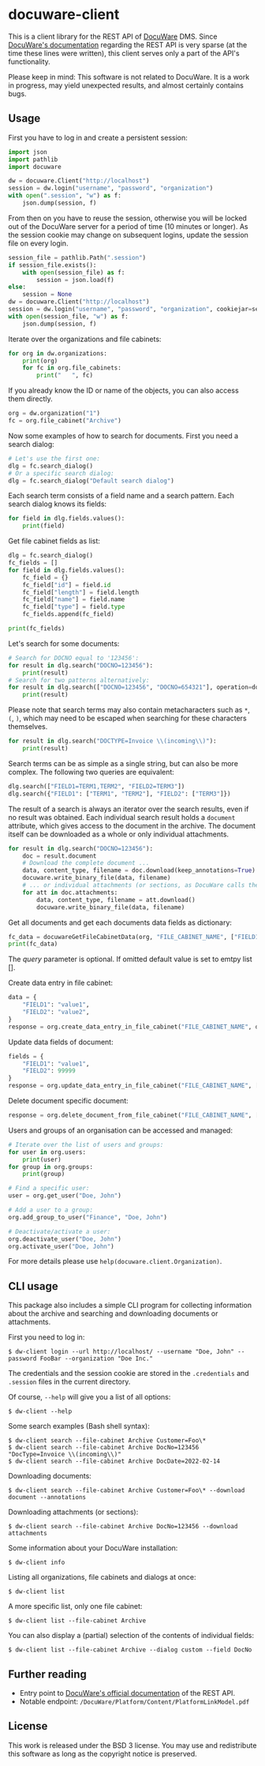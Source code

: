 # docuware-client

This is a client library for the REST API of [DocuWare][1] DMS. Since [DocuWare's documentation][2] regarding the REST
API is very sparse (at the time these lines were written), this client serves only a part of the API's functionality.

Please keep in mind: This software is not related to DocuWare. It is a work in progress, may yield unexpected results,
and almost certainly contains bugs.


## Usage

First you have to log in and create a persistent session:

```python
import json
import pathlib
import docuware

dw = docuware.Client("http://localhost")
session = dw.login("username", "password", "organization")
with open(".session", "w") as f:
    json.dump(session, f)
```

From then on you have to reuse the session, otherwise you will be locked out of the DocuWare server for a period of
time (10 minutes or longer). As the session cookie may change on subsequent logins, update the session file on every
login.

```python
session_file = pathlib.Path(".session")
if session_file.exists():
    with open(session_file) as f:
        session = json.load(f)
else:
    session = None
dw = docuware.Client("http://localhost")
session = dw.login("username", "password", "organization", cookiejar=session)
with open(session_file, "w") as f:
    json.dump(session, f)
```

Iterate over the organizations and file cabinets:

```python
for org in dw.organizations:
    print(org)
    for fc in org.file_cabinets:
        print("   ", fc)
```

If you already know the ID or name of the objects, you can also access them directly.

```python
org = dw.organization("1")
fc = org.file_cabinet("Archive")
```

Now some examples of how to search for documents. First you need a search dialog:

```python
# Let's use the first one:
dlg = fc.search_dialog()
# Or a specific search dialog:
dlg = fc.search_dialog("Default search dialog")
```

Each search term consists of a field name and a search pattern. Each search dialog
knows its fields:

```python
for field in dlg.fields.values():
    print(field)
```

Get file cabinet fields as list:
```python
dlg = fc.search_dialog()
fc_fields = []
for field in dlg.fields.values():
    fc_field = {}
    fc_field["id"] = field.id
    fc_field["length"] = field.length
    fc_field["name"] = field.name
    fc_field["type"] = field.type
    fc_fields.append(fc_field)

print(fc_fields)
```

Let's search for some documents:

```python
# Search for DOCNO equal to '123456':
for result in dlg.search("DOCNO=123456"):
    print(result)
# Search for two patterns alternatively:
for result in dlg.search(["DOCNO=123456", "DOCNO=654321"], operation=docuware.OR):
    print(result)
```

Please note that search terms may also contain metacharacters such as `*`, `(`, `)`, which may need to be escaped when
searching for these characters themselves.

```python
for result in dlg.search("DOCTYPE=Invoice \\(incoming\\)"):
    print(result)
```

Search terms can be as simple as a single string, but can also be more complex. The following two queries
are equivalent:

```python
dlg.search(["FIELD1=TERM1,TERM2", "FIELD2=TERM3"])
dlg.search({"FIELD1": ["TERM1", "TERM2"], "FIELD2": ["TERM3"]})
```

The result of a search is always an iterator over the search results, even if no result was obtained.
Each individual search result holds a `document` attribute, which gives access to the document in the archive.
The document itself can be downloaded as a whole or only individual attachments.

```python
for result in dlg.search("DOCNO=123456"):
    doc = result.document
    # Download the complete document ...
    data, content_type, filename = doc.download(keep_annotations=True)
    docuware.write_binary_file(data, filename)
    # ... or individual attachments (or sections, as DocuWare calls them)
    for att in doc.attachments:
        data, content_type, filename = att.download()
        docuware.write_binary_file(data, filename)
```

Get all documents and get each documents data fields as dictionary:
```python
fc_data = docuwareGetFileCabinetData(org, "FILE_CABINET_NAME", ["FIELD1=TERM1,TERM2", "FIELD2=TERM3"])
print(fc_data)
```
The _query_ parameter is optional. If omitted default value is set to emtpy list [].

Create data entry in file cabinet:
```python
data = {
    "FIELD1": "value1",
    "FIELD2": "value2",
}
response = org.create_data_entry_in_file_cabinet("FILE_CABINET_NAME", data)
```

Update data fields of document:
```python
fields = {
    "FIELD1": "value1",
    "FIELD2": 99999
}
response = org.update_data_entry_in_file_cabinet("FILE_CABINET_NAME", ["FIELD1=TERM1,TERM2", "FIELD2=TERM3"], fields)
```

Delete document specific document:
```python
response = org.delete_document_from_file_cabinet("FILE_CABINET_NAME", ["FIELD1=TERM1,TERM2", "FIELD2=TERM3"])
```

Users and groups of an organisation can be accessed and managed:

```python
# Iterate over the list of users and groups:
for user in org.users:
    print(user)
for group in org.groups:
    print(group)

# Find a specific user:
user = org.get_user("Doe, John")

# Add a user to a group:
org.add_group_to_user("Finance", "Doe, John")

# Deactivate/activate a user:
org.deactivate_user("Doe, John")
org.activate_user("Doe, John")
```

For more details please use `help(docuware.client.Organization)`.


## CLI usage

This package also includes a simple CLI program for collecting information about the archive and searching and
downloading documents or attachments.

First you need to log in:

```console
$ dw-client login --url http://localhost/ --username "Doe, John" --password FooBar --organization "Doe Inc."
```

The credentials and the session cookie are stored in the `.credentials` and `.session` files in the current directory.

Of course, `--help` will give you a list of all options:

```console
$ dw-client --help
```

Some search examples (Bash shell syntax):

```console
$ dw-client search --file-cabinet Archive Customer=Foo\*
$ dw-client search --file-cabinet Archive DocNo=123456 "DocType=Invoice \\(incoming\\)"
$ dw-client search --file-cabinet Archive DocDate=2022-02-14
```

Downloading documents:

```console
$ dw-client search --file-cabinet Archive Customer=Foo\* --download document --annotations
```

Downloading attachments (or sections):

```console
$ dw-client search --file-cabinet Archive DocNo=123456 --download attachments
```

Some information about your DocuWare installation:

```console
$ dw-client info
```

Listing all organizations, file cabinets and dialogs at once:

```console
$ dw-client list
```

A more specific list, only one file cabinet:

```console
$ dw-client list --file-cabinet Archive
```

You can also display a (partial) selection of the contents of individual fields:

```console
$ dw-client list --file-cabinet Archive --dialog custom --field DocNo
```


## Further reading

* Entry point to [DocuWare's official documentation][2] of the REST API.
* Notable endpoint: `/DocuWare/Platform/Content/PlatformLinkModel.pdf`


## License

This work is released under the BSD 3 license. You may use and redistribute this software as long as the copyright
notice is preserved.


[1]: https://docuware.com/
[2]: https://developer.docuware.com/rest/index.html

